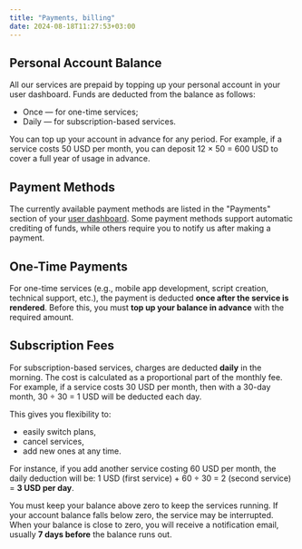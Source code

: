 ```yaml
---
title: "Payments, billing"
date: 2024-08-18T11:27:53+03:00
---
```


## Personal Account Balance
All our services are prepaid by topping up your personal account in your user dashboard. Funds are deducted from the balance as follows:
- Once — for one-time services;
- Daily — for subscription-based services.

You can top up your account in advance for any period. For example, if a service costs 50 USD per month, you can deposit 12 × 50 = 600 USD to cover a full year of usage in advance.

## Payment Methods
The currently available payment methods are listed in the "Payments" section of your [user dashboard](https://app.streaming.center/).
Some payment methods support automatic crediting of funds, while others require you to notify us after making a payment.

## One-Time Payments
For one-time services (e.g., mobile app development, script creation, technical support, etc.), the payment is deducted **once after the service is rendered**. Before this, you must **top up your balance in advance** with the required amount.

## Subscription Fees
For subscription-based services, charges are deducted **daily** in the morning.
The cost is calculated as a proportional part of the monthly fee. For example, if a service costs 30 USD per month, then with a 30-day month, 30 ÷ 30 = 1 USD will be deducted each day.

This gives you flexibility to:

- easily switch plans,
- cancel services,
- add new ones at any time.

For instance, if you add another service costing 60 USD per month, the daily deduction will be: 1 USD (first service) + 60 ÷ 30 = 2 (second service) = **3 USD per day**.

You must keep your balance above zero to keep the services running. If your account balance falls below zero, the service may be interrupted. When your balance is close to zero, you will receive a notification email, usually **7 days before** the balance runs out.


